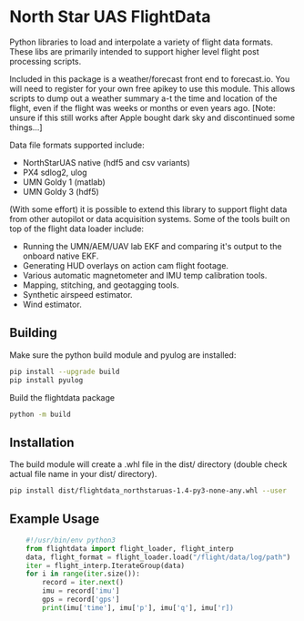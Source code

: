 # North Star UAS FlightData

Python libraries to load and interpolate a variety of flight data formats.
These libs are primarily intended to support higher level flight post processing
scripts.

Included in this package is a weather/forecast front end to forecast.io.  You
will need to register for your own free apikey to use this module.  This allows
scripts to dump out a weather summary a-t the time and location of the flight,
even if the flight was weeks or months or even years ago.  [Note: unsure if this
still works after Apple bought dark sky and discontinued some things...]

Data file formats supported include:

* NorthStarUAS native (hdf5 and csv variants)
* PX4 sdlog2, ulog
* UMN Goldy 1 (matlab)
* UMN Goldy 3 (hdf5)

(With some effort) it is possible to extend this library to support flight data
from other autopilot or data acquisition systems.  Some of the tools built on
top of the flight data loader include:

* Running the UMN/AEM/UAV lab EKF and comparing it's output to the
  onboard native EKF.
* Generating HUD overlays on action cam flight footage.
* Various automatic magnetometer and IMU temp calibration tools.
* Mapping, stitching, and geotagging tools.
* Synthetic airspeed estimator.
* Wind estimator.

## Building

Make sure the python build module and pyulog are installed:

```bash
pip install --upgrade build
pip install pyulog
```

Build the flightdata package

```bash
python -m build
```

## Installation

The build module will create a .whl file in the dist/ directory (double check
actual file name in your dist/ directory).

```bash
pip install dist/flightdata_northstaruas-1.4-py3-none-any.whl --user
```

## Example Usage

```python
    #!/usr/bin/env python3
    from flightdata import flight_loader, flight_interp
    data, flight_format = flight_loader.load("/flight/data/log/path")
    iter = flight_interp.IterateGroup(data)
    for i in range(iter.size()):
        record = iter.next()
        imu = record['imu']
        gps = record['gps']
        print(imu['time'], imu['p'], imu['q'], imu['r])
```
